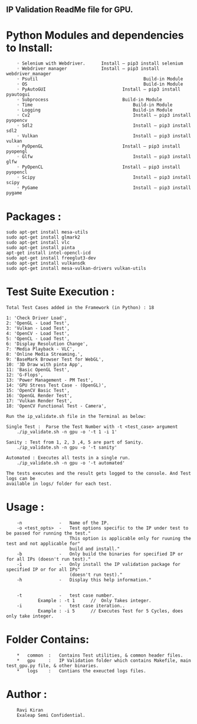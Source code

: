 ## IP Validation ReadMe file for GPU.

Python Modules and dependencies to Install:
==================================
        ◦ Selenium with Webdriver. 		Install – pip3 install selenium
        ◦ Webdriver manager				Install – pip3 install webdriver_manager
        ◦ Psutil										Build-in Module
        ◦ OS											Build-in Module
        ◦ PyAutoGUI								Install – pip3 install pyautogui
        ◦ Subprocess							Build-in Module 
        ◦ Time										Build-in Module
        ◦ Logging									Build-in Module
        ◦ Cv2										Install – pip3 install pyopencv
        ◦ Sdl2										Install – pip3 install sdl2
        ◦ Vulkan									Install – pip3 install vulkan
        ◦ PyOpenGL								Install – pip3 install pyopengl
        ◦ Glfw										Install – pip3 install glfw
        ◦ PyOpenCL								Install – pip3 install pyopencl
        ◦ Scipy										Install – pip3 install scipy
        ◦ PyGame									Install – pip3 install pygame

Packages :
===================
	sudo apt-get install mesa-utils
	sudo apt-get install glmark2
	sudo apt-get install vlc
	sudo apt-get install pinta
	apt-get install intel-opencl-icd
	sudo apt-get install freeglut3-dev
	sudo apt-get install vulkansdk
	sudo apt-get install mesa-vulkan-drivers vulkan-utils

Test Suite Execution :
===================
	Total Test Cases added in the Framework (in Python) : 18
	
	1: 'Check Driver Load',
    2: 'OpenGL - Load Test',
    3: 'Vulkan - Load Test',
    4: 'OpenCV - Load Test',
    5: 'OpenCL - Load Test',
    6: 'Display Resolution Change',
    7: 'Media Playback - VLC',
    8: 'Online Media Streaming.',
    9: 'BaseMark Browser Test for WebGL',
    10: '3D Draw with pinta App',
    11: 'Basic OpenGL Test',
    12: 'G-Flops',
    13: 'Power Management - PM Test',
    14: 'GPU Stress Test Case - (OpenGL)',
    15: 'OpenCV Basic Test',
    16: 'OpenGL Render Test',
    17: 'Vulkan Render Test',
    18: 'OpenCV Functional Test - Camera',
	
	Run the ip_validate.sh file in the Terminal as below:
	
	Single Test :  Parse the Test Number with -t <test_case> argument
		./ip_validate.sh -n gpu -o '-t 1 -i 1'	

	Sanity : Test from 1, 2, 3 ,4, 5 are part of Sanity.
		./ip_validate.sh -n gpu -o '-t sanity'

	Automated : Executes all tests in a single run.
		./ip_validate.sh -n gpu -o '-t automated'

	The tests executes and the result gets logged to the console. And Test logs can be 
	available in logs/ folder for each test.
		
Usage : 
===================
		-n 				-	Name of the IP.
	 	-o <test_opts>  -	Test options specific to the IP under test to be passed for running the test."
    	                  	This option is applicable only for ruuning the test and not applicable for"
    	                   	build and install."
      	-b      	    -   Only build the binaries for specified IP or for all IPs (doesn't run test)."
      	-i  	        -   Only install the IP validation package for specified IP or for all IPs"
        	              	(doesn't run test)."
    	-h              -	Display this help information."


		-t				-	test case number.
				Example : -t 1 		//	Only Takes integer. 
		-i				-	test case iteration..
				Example : -i 5		// Executes Test for 5 Cycles, does only take integer. 
				

Folder Contains:
===================

		*	common 	:	Contains Test utilities, & common header files. 
		*	gpu		:   IP Validation folder which contains Makefile, main test_gpu.py file, & other binaries. 
		*	logs	:	Contians the exeucted logs files. 
	

Author :
===================
		Ravi Kiran
		Exaleap Semi Confidential. 